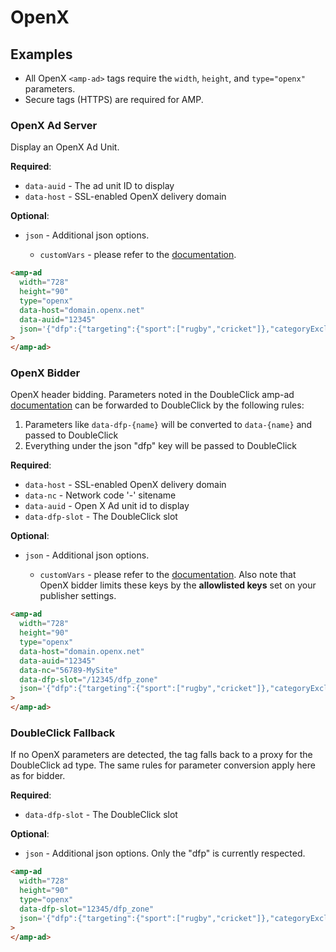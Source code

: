<!---
Copyright 2016 The AMP HTML Authors. All Rights Reserved.

Licensed under the Apache License, Version 2.0 (the "License");
you may not use this file except in compliance with the License.
You may obtain a copy of the License at

      http://www.apache.org/licenses/LICENSE-2.0

Unless required by applicable law or agreed to in writing, software
distributed under the License is distributed on an "AS-IS" BASIS,
WITHOUT WARRANTIES OR CONDITIONS OF ANY KIND, either express or implied.
See the License for the specific language governing permissions and
limitations under the License.
-->

# OpenX

## Examples

-   All OpenX `<amp-ad>` tags require the `width`, `height`, and `type="openx"` parameters.
-   Secure tags (HTTPS) are required for AMP.

### OpenX Ad Server

Display an OpenX Ad Unit.

**Required**:

-   `data-auid` - The ad unit ID to display
-   `data-host` - SSL-enabled OpenX delivery domain

**Optional**:

-   `json` - Additional json options.

    -   `customVars` - please refer to the [documentation](https://docs.openx.com/Content/developers/ad_request_api/custom_variables_in_ad_calls.html).

```html
<amp-ad
  width="728"
  height="90"
  type="openx"
  data-host="domain.openx.net"
  data-auid="12345"
  json='{"dfp":{"targeting":{"sport":["rugby","cricket"]},"categoryExclusions":["health"],"tagForChildDirectedTreatment":1},"openx":{"customVars":{"marco":"polo","fates":["clothos","lachesis","atropos"]}}}'
>
</amp-ad>
```

### OpenX Bidder

OpenX header bidding. Parameters noted in the DoubleClick amp-ad [documentation](https://github.com/ampproject/amphtml/blob/master/ads/google/doubleclick.md) can be forwarded to DoubleClick by the following rules:

1. Parameters like `data-dfp-{name}` will be converted to `data-{name}` and passed to DoubleClick
2. Everything under the json "dfp" key will be passed to DoubleClick

**Required**:

-   `data-host` - SSL-enabled OpenX delivery domain
-   `data-nc` - Network code '-' sitename
-   `data-auid` - Open X Ad unit id to display
-   `data-dfp-slot` - The DoubleClick slot

**Optional**:

-   `json` - Additional json options.

    -   `customVars` - please refer to the [documentation](https://docs.openx.com/Content/developers/ad_request_api/custom_variables_in_ad_calls.html). Also note that OpenX bidder limits these keys by the **allowlisted keys** set on your publisher settings.

```html
<amp-ad
  width="728"
  height="90"
  type="openx"
  data-host="domain.openx.net"
  data-auid="12345"
  data-nc="56789-MySite"
  data-dfp-slot="/12345/dfp_zone"
  json='{"dfp":{"targeting":{"sport":["rugby","cricket"]},"categoryExclusions":["health"],"tagForChildDirectedTreatment":1},"openx":{"customVars":{"marco":"polo","fates":["clothos","lachesis","atropos"]}}}'
>
</amp-ad>
```

### DoubleClick Fallback

If no OpenX parameters are detected, the tag falls back to a proxy for the DoubleClick ad type. The same rules for
parameter conversion apply here as for bidder.

**Required**:

-   `data-dfp-slot` - The DoubleClick slot

**Optional**:

-   `json` - Additional json options. Only the "dfp" is currently respected.

```html
<amp-ad
  width="728"
  height="90"
  type="openx"
  data-dfp-slot="12345/dfp_zone"
  json='{"dfp":{"targeting":{"sport":["rugby","cricket"]},"categoryExclusions":["health"],"tagForChildDirectedTreatment":1}}'
>
</amp-ad>
```
